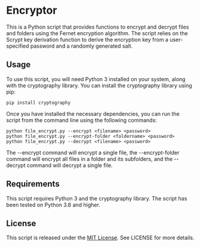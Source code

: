 # Encryptor

This is a Python script that provides functions to encrypt and decrypt files and folders using the Fernet encryption algorithm. The script relies on the Scrypt key derivation function to derive the encryption key from a user-specified password and a randomly generated salt.

## Usage

To use this script, you will need Python 3 installed on your system, along with the cryptography library. You can install the cryptography library using pip:

	pip install cryptography

Once you have installed the necessary dependencies, you can run the script from the command line using the following commands:

	python file_encrypt.py --encrypt <filename> <password>
	python file_encrypt.py --encrypt-folder <foldername> <password>
	python file_encrypt.py --decrypt <filename> <password>

The --encrypt command will encrypt a single file, the --encrypt-folder command will encrypt all files in a folder and its subfolders, and the --decrypt command will decrypt a single file.

## Requirements

This script requires Python 3 and the cryptography library. The script has been tested on Python 3.6 and higher.

## License

This script is released under the [MIT License](LICENSE.md). See LICENSE for more details.





